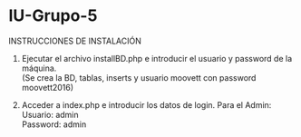 # IU-Grupo-5

INSTRUCCIONES DE INSTALACIÓN

1. Ejecutar el archivo installBD.php e introducir el usuario y password de la máquina.<br>
  (Se crea la BD, tablas, inserts y usuario moovett con password moovett2016)<br>
  
2. Acceder a index.php e introducir los datos de login. Para el Admin:<br>
  Usuario: admin <br>
  Password: admin
